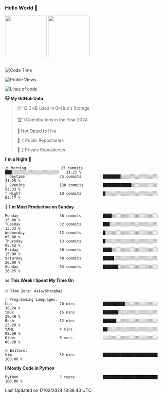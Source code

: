 ### Hello World 👋
<img align="" height="137px" src="https://github-readme-stats.vercel.app/api?username=myhMARS&hide_title=true&hide_border=true&show_icons=trueline_height=21&text_color=000&icon_color=000&bg_color=0,ea6161,ffc64d,fffc4d,52fa5a&theme=graywhite" /> </div>
<img align="" height="137px" src="https://github-readme-stats-git-masterrstaa-rickstaa.vercel.app/api/top-langs/?username=myhMARS&hide_title=true&hide_border=true&layout=compact&langs_count=6&text_color=000&icon_color=fff&bg_color=0,52fa5a,4dfcff,c64dff&theme=graywhite" /><br><br>

<!--START_SECTION:waka-->
![Code Time](http://img.shields.io/badge/Code%20Time-141%20hrs%2044%20mins-blue)

![Profile Views](http://img.shields.io/badge/Profile%20Views-0-blue)

![Lines of code](https://img.shields.io/badge/From%20Hello%20World%20I%27ve%20Written-15.8%20thousand%20lines%20of%20code-blue)

**🐱 My GitHub Data** 

> 📦 12.0 kB Used in GitHub's Storage 
 > 
> 🏆 1 Contributions in the Year 2024
 > 
> 🚫 Not Opted to Hire
 > 
> 📜 4 Public Repositories 
 > 
> 🔑 2 Private Repositories 
 > 
**I'm a Night 🦉** 

```text
🌞 Morning                27 commits          ███░░░░░░░░░░░░░░░░░░░░░░   11.25 % 
🌆 Daytime                75 commits          ████████░░░░░░░░░░░░░░░░░   31.25 % 
🌃 Evening                128 commits         █████████████░░░░░░░░░░░░   53.33 % 
🌙 Night                  10 commits          █░░░░░░░░░░░░░░░░░░░░░░░░   04.17 % 
```
📅 **I'm Most Productive on Sunday** 

```text
Monday                   36 commits          ████░░░░░░░░░░░░░░░░░░░░░   15.00 % 
Tuesday                  32 commits          ███░░░░░░░░░░░░░░░░░░░░░░   13.33 % 
Wednesday                12 commits          █░░░░░░░░░░░░░░░░░░░░░░░░   05.00 % 
Thursday                 13 commits          █░░░░░░░░░░░░░░░░░░░░░░░░   05.42 % 
Friday                   36 commits          ████░░░░░░░░░░░░░░░░░░░░░   15.00 % 
Saturday                 48 commits          █████░░░░░░░░░░░░░░░░░░░░   20.00 % 
Sunday                   63 commits          ███████░░░░░░░░░░░░░░░░░░   26.25 % 
```


📊 **This Week I Spent My Time On** 

```text
🕑︎ Time Zone: Asia/Shanghai

💬 Programming Languages: 
Lua                      20 mins             ██████████░░░░░░░░░░░░░░░   38.24 % 
tmux                     15 mins             ███████░░░░░░░░░░░░░░░░░░   29.49 % 
Bash                     12 mins             ██████░░░░░░░░░░░░░░░░░░░   23.29 % 
YAML                     4 mins              ██░░░░░░░░░░░░░░░░░░░░░░░   08.69 % 
Other                    0 secs              ░░░░░░░░░░░░░░░░░░░░░░░░░   00.28 % 

🔥 Editors: 
Vim                      52 mins             █████████████████████████   100.00 % 
```

**I Mostly Code in Python** 

```text
Python                   5 repos             █████████████████████████   100.00 % 
```




 Last Updated on 17/02/2024 18:38:40 UTC
<!--END_SECTION:waka-->

<!--
**myhMARS/myhMARS** is a ✨ _special_ ✨ repository because its `README.md` (this file) appears on your GitHub profile.

Here are some ideas to get you started:

- 🔭 I’m currently working on ...
- 🌱 I’m currently learning ...
- 👯 I’m looking to collaborate on ...
- 🤔 I’m looking for help with ...
- 💬 Ask me about ...
- 📫 How to reach me: ...
- 😄 Pronouns: ...
- ⚡ Fun fact: ...
-->
